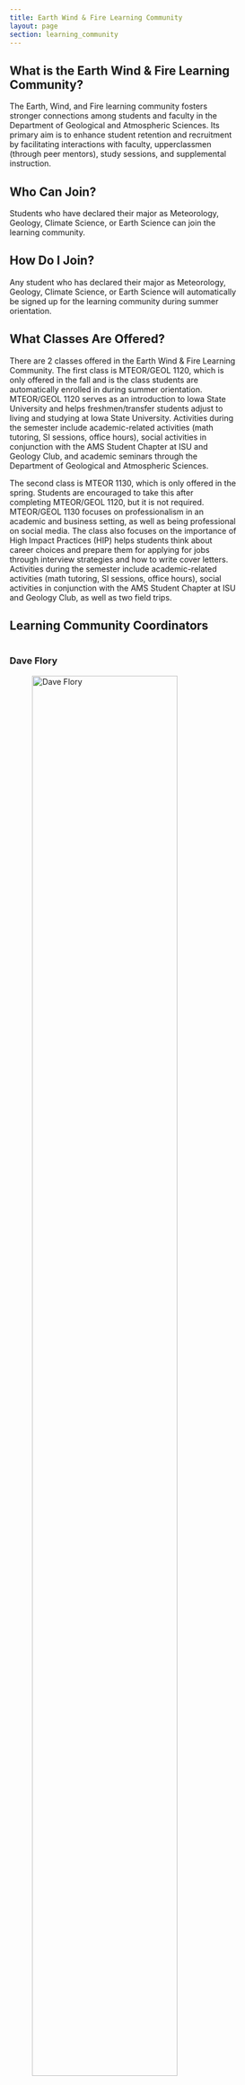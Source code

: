 ```yaml
---
title: Earth Wind & Fire Learning Community
layout: page
section: learning_community
---
```


<html>
<head>
  <style>
    /* General styles */
    * {
      box-sizing: border-box;
    }

    .column {
      float: left;
      width: 50%;
      padding: 20px; /* Ensure padding for proper spacing */
      text-align: center; /* Center-align content */
    }

    .column-4 {
      float: left;
      width: 25%; /* Set width to 25% for four columns in a row */
      padding: 5px;
    }

    /* Clearfix (clear floats) */
    .row::after {
      content: "";
      clear: both;
      display: table;
    }

    /* Original-size class for Dave and Cinzia's images */
    .original-size img {
      width: 80%; /* Adjust width as needed */
      height: auto; /* Maintain aspect ratio */
      display: block;
      margin-left: auto;
      margin-right: auto;
      margin-bottom: 20px; /* Add space below the image */
    }

    /* For cropped images */
    .cropped-image img {
      width: 100%;  /* Ensures the image fits the column width */
      height: 200px;  /* Fixed height */
      object-fit: cover;  /* Crops the image without distorting */
    }
  </style>
</head>
<body>

<h2>What is the Earth Wind & Fire Learning Community?</h2>
<p>The Earth, Wind, and Fire learning community fosters stronger connections among students and faculty in the Department of Geological and Atmospheric Sciences. Its primary aim is to enhance student retention and recruitment by facilitating interactions with faculty, upperclassmen (through peer mentors), study sessions, and supplemental instruction.</p>

<h2>Who Can Join?</h2>
<p>Students who have declared their major as Meteorology, Geology, Climate Science, or Earth Science can join the learning community.</p>

<h2>How Do I Join?</h2>
<p>Any student who has declared their major as Meteorology, Geology, Climate Science, or Earth Science will automatically be signed up for the learning community during summer orientation.</p>

<h2>What Classes Are Offered?</h2>
<p>There are 2 classes offered in the Earth Wind & Fire Learning Community. The first class is MTEOR/GEOL 1120, which is only offered in the fall and is the class students are automatically enrolled in during summer orientation. MTEOR/GEOL 1120 serves as an introduction to Iowa State University and helps freshmen/transfer students adjust to living and studying at Iowa State University. Activities during the semester include academic-related activities (math tutoring, SI sessions, office hours), social activities in conjunction with the AMS Student Chapter at ISU and Geology Club, and academic seminars through the Department of Geological and Atmospheric Sciences.</p>
<p>The second class is MTEOR 1130, which is only offered in the spring. Students are encouraged to take this after completing MTEOR/GEOL 1120, but it is not required. MTEOR/GEOL 1130 focuses on professionalism in an academic and business setting, as well as being professional on social media. The class also focuses on the importance of High Impact Practices (HIP) helps students think about career choices and prepare them for applying for jobs through interview strategies and how to write cover letters. Activities during the semester include academic-related activities (math tutoring, SI sessions, office hours), social activities in conjunction with the AMS Student Chapter at ISU and Geology Club, as well as two field trips.</p>

<h2>Learning Community Coordinators</h2>
<div class="row">
  <!-- Dave Flory -->
  <div class="column original-size">
    <h3>Dave Flory</h3>
    <img src="{{ site.baseurl }}/uploads/images/Learning Community/Dave Flory.jpg?raw=true" alt="Dave Flory">
  </div>
  <!-- Cinzia Cervato -->
  <div class="column original-size">
    <h3>Cinzia Cervato</h3>
    <img src="{{ site.baseurl }}/uploads/images/Learning Community/Cinzia Cervato.jpg?raw=true" alt="Cinzia Cervato">
  </div>
</div>

<h2>2024-2025 Peer Mentors</h2>
<div class="row">
  <!-- Emma Grace Teggatz -->
  <div class="column column-4 cropped-image">
    <h3>Emma Grace Teggatz</h3>
    <img src="{{ site.baseurl }}/uploads/images/Learning Community/Emma_EWFLC.jpeg?raw=true" alt="Emma Grace Teggatz">
    <p>Climate Science</p>
  </div>
  <!-- Garrett Korkowski -->
  <div class="column column-4 cropped-image">
    <h3>Garrett Korkowski</h3>
    <img src="{{ site.baseurl }}/uploads/images/Learning Community/Garrett_EWFLC.jpeg?raw=true" alt="Garrett Korkowski">
    <p>Geology</p>
  </div>
  <!-- Jon Siemianowski -->
  <div class="column column-4 cropped-image">
    <h3>Jon Siemianowski</h3>
    <img src="{{ site.baseurl }}/uploads/current_officers/Jon_Historian.jpg?raw=true" alt="Jon Siemianowski">
    <p>Meteorology</p>
  </div>
</div>

<div class="row">
  <!-- Braydon Songer -->
  <div class="column column-4 cropped-image">
    <h3>Braydon Songer</h3>
    <img src="{{ site.baseurl }}/uploads/current_officers/Braydon_VP.jpg?raw=true" alt="Braydon Songer">
    <p>Meteorology</p>
  </div>
  <!-- Lauren Bader -->
  <div class="column column-4 cropped-image">
    <h3>Lauren Bader</h3>
    <img src="{{ site.baseurl }}/uploads/images/Learning Community/Lauren_EWFLC.jpg?raw=true" alt="Lauren Bader">
    <p>Meteorology</p>
  </div>
  <!-- Maddie Medvec -->
  <div class="column column-4 cropped-image">
    <h3>Maddie Medvec</h3>
    <img src="{{ site.baseurl }}/uploads/current_officers/Madeline_FEO.jpg?raw=true" alt="Maddie Medvec">
    <p>Meteorology</p>
  </div>
  <!-- Stefan Sundin -->
  <div class="column column-4 cropped-image">
    <h3>Stefan Sundin</h3>
    <img src="{{ site.baseurl }}/uploads/current_officers/Stefan_Academic.jpg?raw=true" alt="Stefan Sundin">
    <p>Math Tutor</p>
  </div>
</div>

</body>
</html>
